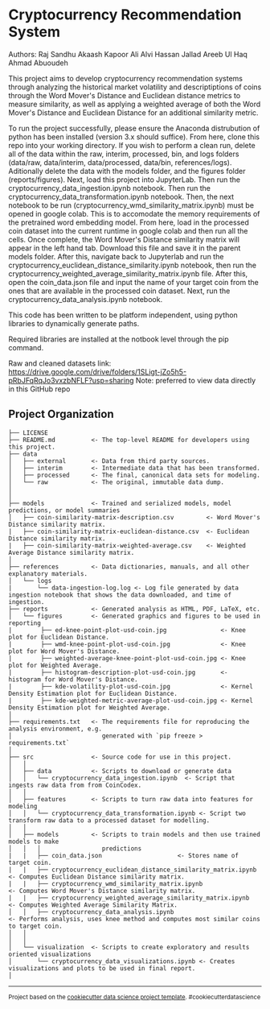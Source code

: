 Cryptocurrency Recommendation System
==============================

Authors:
Raj Sandhu
Akaash Kapoor
Ali Alvi
Hassan Jallad
Areeb Ul Haq
Ahmad Abuoudeh

This project aims to develop cryptocurrency recommendation systems through analyzing the historical market volatility and descriptiptions of coins through the Word Mover's Distance and Euclidean distance metrics to measure similarity, as well as applying a weighted average of both the Word Mover's Distance and Euclidean Distance for an additional similarity metric.

To run the project successfully, please ensure the Anaconda distrubution of python has been installed (version 3.x should suffice). From here, clone this repo into your working directory. If you wish to perform a clean run, delete all of the data within the raw, interim, processed, bin, and logs folders (data/raw, data/interim, data/processed, data/bin, references/logs). Aditionally delete the data with the models folder, and the figures folder (reports/figures). Next, load this project into JupyterLab. Then run the cryptocurrency_data_ingestion.ipynb notebook. Then run the cryptocurrency_data_transformation.ipynb notebook. Then, the next notebook to be run (cryptocurrency_wmd_similarity_matrix.ipynb) must be opened in google colab. This is to accomodate the memory requirements of the pretrained word embedding model. From here, load in the processed coin dataset into the current runtime in google colab and then run all the cells. Once complete, the Word Mover's Distance similarity matrix will appear in the left hand tab. Download this file and save it in the parent models folder. After this, navigate back to Jupyterlab and run the cryptocurrency_euclidean_distance_similarity.ipynb notebook, then run the cryptocurrency_weighted_average_similarity_matrix.ipynb file. After this, open the coin_data.json file and input the name of your target coin from the ones that are available in the processed coin dataset. Next, run the cryptocurrency_data_analysis.ipynb notebook.

This code has been written to be platform independent, using python libraries to dynamically generate paths.

Required libraries are installed at the notbook level through the pip command.

Raw and cleaned datasets link: https://drive.google.com/drive/folders/1SLigt-jZo5h5-pRbJFqRqJo3vxzbNFLF?usp=sharing
Note: preferred to view data directly in this GitHub repo

Project Organization
------------

    ├── LICENSE
    ├── README.md          <- The top-level README for developers using this project.
    ├── data
    │   ├── external       <- Data from third party sources.
    │   ├── interim        <- Intermediate data that has been transformed.
    │   ├── processed      <- The final, canonical data sets for modeling.
    │   └── raw            <- The original, immutable data dump.
    │
    │
    ├── models             <- Trained and serialized models, model predictions, or model summaries
    │   ├── coin-similarity-matrix-description.csv         <- Word Mover's Distance similarity matrix.
    |   ├── coin-similarity-matrix-euclidean-distance.csv  <- Euclidean Distance similarity matrix.
    |   ├── coin-similarity-matrix-weighted-average.csv    <- Weighted Average Distance similarity matrix.
    │
    ├── references         <- Data dictionaries, manuals, and all other explanatory materials.
    │   └── logs
    |       └── data-ingestion-log.log <- Log file generated by data ingestion notebook that shows the data downloaded, and time of ingestion.
    ├── reports            <- Generated analysis as HTML, PDF, LaTeX, etc.
    │   └── figures        <- Generated graphics and figures to be used in reporting
    |        ├── ed-knee-point-plot-usd-coin.jpg               <- Knee plot for Euclidean Distance.
    |        ├── wmd-knee-point-plot-usd-coin.jpg              <- Knee plot for Word Mover's Distance.
    |        ├── weighted-average-knee-point-plot-usd-coin.jpg <- Knee plot for Weighted Average.
    |        ├── histogram-description-plot-usd-coin.jpg       <- histogram for Word Mover's Distance.
    |        ├── kde-volatility-plot-usd-coin.jpg              <- Kernel Density Estimation plot for Euclidean Distance.
    |        ├── kde-weighted-metric-average-plot-usd-coin.jpg <- Kernel Density Estimation plot for Weighted Average.
    │
    ├── requirements.txt   <- The requirements file for reproducing the analysis environment, e.g.
    │                         generated with `pip freeze > requirements.txt`
    │
    ├── src                <- Source code for use in this project.
    │   │
    │   ├── data           <- Scripts to download or generate data
    │   │   └── cryptocurrency_data_ingestion.ipynb  <- Script that ingests raw data from from CoinCodex.
    │   │
    │   ├── features       <- Scripts to turn raw data into features for modeling
    │   │   └── cryptocurrency_data_transformation.ipynb <- Script two transform raw data to a processed dataset for modelling.
    │   │
    │   ├── models         <- Scripts to train models and then use trained models to make
    │   │   │                 predictions
    |   |   ├── coin_data.json                     <- Stores name of target coin.
    |   |   ├── cryptocurrency_euclidean_distance_similarity_matrix.ipynb <- Computes Euclidean Distance similarity matrix.
    |   |   ├── cryptocurrency_wmd_similarity_matrix.ipynb                <- Computes Word Mover's Distance similarity matrix.
    |   |   ├── cryptocurrency_weighted_average_similarity_matrix.ipynb   <- Computes Weighted Average Similarity Matrix.
    │   │   ├── cryptocurrency_data_analysis.ipynb                        <- Performs analysis, uses knee method and computes most similar coins to target coin.
    │   │   
    │   │
    │   └── visualization  <- Scripts to create exploratory and results oriented visualizations
    │       └── cryptocurrency_data_visualizations.ipynb <- Creates visualizations and plots to be used in final report.
    │


--------

<p><small>Project based on the <a target="_blank" href="https://drivendata.github.io/cookiecutter-data-science/">cookiecutter data science project template</a>. #cookiecutterdatascience</small></p>
